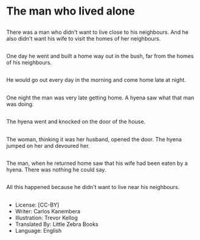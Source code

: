# The man who lived alone

##
There was a man who
didn't want to live close
to his neighbours. And
he also didn't want his
wife to visit the homes
of her neighbours.

##
One day he went and
built a home way out in
the bush, far from the
homes of his
neighbours.

##
He would go out every
day in the morning and
come home late at
night.

##
One night the man was
very late getting home.
A hyena saw what that
man was doing.

##
The hyena went and
knocked on the door of
the house.

##
The woman, thinking it
was her husband,
opened the door. The
hyena jumped on her
and devoured her.

##
The man, when he
returned home saw that
his wife had been eaten
by a hyena. There was
nothing he could say.

##
All this happened
because he didn't want
to live near his
neighbours.

##
* License: [CC-BY]
* Writer: Carlos Kanembera
* Illustration: Trevor Kellog
* Translated By: Little Zebra Books
* Language: English
